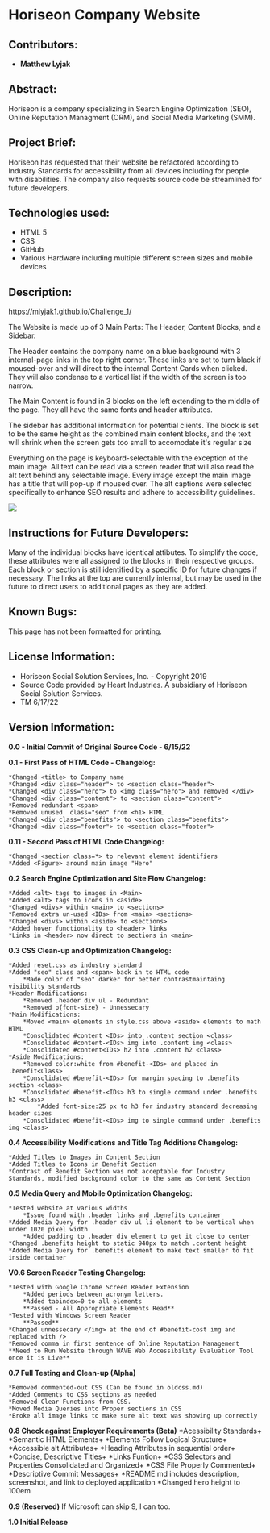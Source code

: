 # Horiseon Company Website

## Contributors:

* **Matthew Lyjak**

## Abstract:

Horiseon is a company specializing in Search Engine Optimization (SEO), Online Reputation Managment (ORM), and Social Media Marketing (SMM).

## Project Brief:

Horiseon has requested that their website be refactored according to Industry Standards for accessibility from all devices including for people with disabilities.  The company also requests source code be streamlined for future developers.

## Technologies used:

* HTML 5
* CSS
* GitHub
* Various Hardware including multiple different screen sizes and mobile devices

## Description:

https://mlyjak1.github.io/Challenge_1/

The Website is made up of 3 Main Parts: The Header, Content Blocks, and a Sidebar.

The Header contains the company name on a blue background with 3 internal-page links in the top right corner.  These links are set to turn black if moused-over and will direct to the internal Content Cards when clicked.  They will also condense to a vertical list if the width of the screen is too narrow.

The Main Content is found in 3 blocks on the left extending to the middle of the page.  They all have the same fonts and header attributes.

The sidebar has additional information for potential clients.  The block is set to be the same height as the combined main content blocks, and the text will shrink when the screen gets too small to accomodate it's regular size

Everything on the page is keyboard-selectable with the exception of the main image.  All text can be read via a screen reader that will also read the alt text behind any selectable image.  Every image except the main image has a title that will pop-up if moused over.  The alt captions were selected specifically to enhance SEO results and adhere to accessibility guidelines.  

![](assets/pictures/Horiseon%20Screenshot%20Mobile.png)


## Instructions for Future Developers:

Many of the individual blocks have identical attibutes.  To simplify the code, these attributes were all assigned to the blocks in their respective groups.  Each block or section is still identified by a specific ID for future changes if necessary.  The links at the top are currently internal, but may be used in the future to direct users to additional pages as they are added.

## Known Bugs:

This page has not been formatted for printing.


## License Information:

* Horiseon Social Solution Services, Inc. - Copyright 2019
* Source Code provided by Heart Industries. A subsidiary of Horiseon Social Solution Services.
* TM 6/17/22

## Version Information:

**0.0 - Initial Commit of Original Source Code - 6/15/22**

**0.1 - First Pass of HTML Code - Changelog:**
    
    *Changed <title> to Company name
    *Changed <div class="header"> to <section class="header">
    *Changed <div class="hero"> to <img class="hero"> and removed </div>
    *Changed <div class="content"> to <section class="content">
    *Removed redundant <span>
    *Removed unused  class="seo" from <h1> HTML
    *Changed <div class="benefits"> to <section class="benefits">
    *Changed <div class="footer"> to <section class="footer">
    
**0.11 - Second Pass of HTML Code Changelog:**

    *Changed <section class=*> to relevant element identifiers
    *Added <Figure> around main image "Hero"

**0.2 Search Engine Optimization and Site Flow Changelog:**
    
    *Added <alt> tags to images in <Main>
    *Added <alt> tags to icons in <aside>
    *Changed <divs> within <main> to <sections>
    *Removed extra un-used <IDs> from <main> <sections>
    *Changed <divs> within <aside> to <sections>
    *Added hover functionality to <header> links
    *Links in <header> now direct to sections in <main>

**0.3 CSS Clean-up and Optimization Changelog:**

    *Added reset.css as industry standard
    *Added "seo" class and <span> back in to HTML code
        *Made color of "seo" darker for better contrastmaintaing visibility standards
    *Header Modifications:
        *Removed .header div ul - Redundant
        *Removed p{font-size} - Unnessecary
    *Main Modifications:
        *Moved <main> elements in style.css above <aside> elements to math HTML
        *Consolidated #content <IDs> into .content section <class>
        *Consolidated #content-<IDs> img into .content img <class>
        *Consolidated #content<IDs> h2 into .content h2 <class>
    *Aside Modifications:
        *Removed color:white from #benefit-<IDs> and placed in .benefit<Class>
        *Consolidated #benefit-<IDs> for margin spacing to .benefits section <class>
        *Consolidated #benefit-<IDs> h3 to single command under .benefits h3 <class>
            *Added font-size:25 px to h3 for industry standard decreasing header sizes
        *Consolidated #benefit-<IDs> img to single command under .benefits img <class>

**0.4 Accessibility Modifications and Title Tag Additions Changelog:**

    *Added Titles to Images in Content Section
    *Added Titles to Icons in Benefit Section
    *Contrast of Benefit Section was not acceptable for Industry Standards, modified background color to the same as Content Section

**0.5 Media Query and Mobile Optimization Changelog:**

    *Tested website at various widths
        *Issue found with .header links and .benefits container
    *Added Media Query for .header div ul li element to be vertical when under 1020 pixel width
        *Added padding to .header div element to get it close to center
    *Changed .benefits height to static 940px to match .content height
    *Added Media Query for .benefits element to make text smaller to fit inside container

**V0.6 Screen Reader Testing Changelog:**

    *Tested with Google Chrome Screen Reader Extension
        *Added periods between acronym letters.
        *Added tabindex=0 to all elements
        **Passed - All Appropriate Elements Read**
    *Tested with Windows Screen Reader
        **Passed**
    *Changed unnessecary </img> at the end of #benefit-cost img and replaced with />
    *Removed comma in first sentence of Online Reputation Management 
    **Need to Run Website through WAVE Web Accessibility Evaluation Tool once it is Live**

**0.7 Full Testing and Clean-up (Alpha)**

    *Removed commented-out CSS (Can be found in oldcss.md)
    *Added Comments to CSS sections as needed
    *Removed Clear Functions from CSS.
    *Moved Media Queries into Proper sections in CSS
    *Broke all image links to make sure alt text was showing up correctly

**0.8 Check against Employer Requirements (Beta)**
	    *Acessibility Standards+
	    *Semantic HTML Elements+
	    *Elements Follow Logical Structure+
	    *Accessible alt Attributes+
	    *Heading Attributes in sequential order+
	    *Concise, Descriptive Titles+
	    *Links Funtion+
	    *CSS Selectors and Properties Consolidated and Organized+
	    *CSS File Properly Commented+
	    *Descriptive Commit Messages+
	    *README.md includes description, screenshot, and link to deployed application
        *Changed hero height to 100em

**0.9 (Reserved)**
    If Microsoft can skip 9, I can too.

**1.0 Initial Release**
